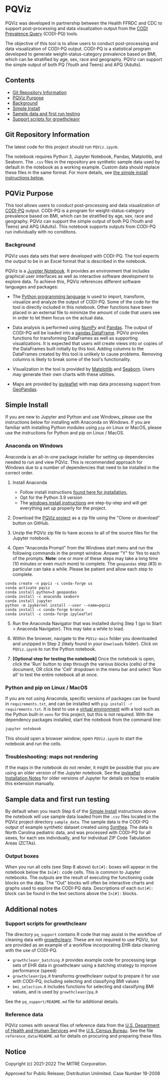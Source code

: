 # PQViz

PQViz was developed in partnership between the Health FFRDC and CDC to support
post-processing and data visualization output from the
[CODI Prevalence Query](https://github.com/NORC-UChicago/CODI-PQ) (CODI-PQ)
tools.

The objective of this tool is to allow users to conduct post-processing and data
visualization of CODI-PQ output. CODI-PQ is a statistical program developed to
generate weight-status-category prevalence based on BMI, which can be stratified
by age, sex, race and geography. PQViz can support the simple output of both PQ
(Youth and Teens) and APQ (Adults).

## Contents

- [Git Repository Information](#git-repository-information)
- [PQViz Purpose](#PQViz-purpose)
- [Background](#background)
- [Simple Install](#simple-install)
- [Sample data and first run testing](#sample-data-and-first-run-testing)
- [Support scripts for growthcleanr](#support-scripts-for-growthcleanr)

## Git Repository Information

The latest code for this project should run `PQViz.ipynb`.

The notebook requires Python 3, Jupyter Notebook, Pandas, Matplotlib, and
Seaborn. The `.csv` files in the repository are synthetic sample data used by
default in the notebook as a working example. Custom data should replace these
files in the same format. For more details, see
[the simple install instructions below.](#simple-install)

## PQViz Purpose

This tool allows users to conduct post-processing and data visualization of
[CODI-PQ](https://github.com/NORC-UChicago/CODI-PQ) output. CODI-PQ is a program
for weight-status-category prevalence based on BMI, which can be stratified by
age, sex, race and geography. PQViz can support the simple output of both PQ
(Youth and Teens) and APQ (Adults). This notebook supports outputs from CODI-PQ
run individually with no coniditons.

### Background

PQViz uses data sets that were developed with CODI-PQ. The tool expects the
output to be in an Excel format that is described in the notebook.

PQViz is a [Juypter Notebook](https://jupyter.org/). It provides an environment
that includes graphical user interfaces as well as interactive software
development to explore data. To achieve this, PQViz references different
software languages and packages:

- The [Python programming language](https://www.python.org/) is used to import,
  transform, visualize and analyze the output of CODI-PQ. Some of the code for
  the tool is directly included in this notebook. Other functions have been
  placed in an external file to minimize the amount of code that users see in
  order to let them focus on the actual data.

- Data analysis is performed using [NumPy](https://numpy.org/) and
  [Pandas](https://pandas.pydata.org/). The output of CODI-PQ will be loaded
  into a
  [pandas DataFrame](https://pandas.pydata.org/pandas-docs/stable/reference/api/pandas.DataFrame.html).
  PQViz provides functions for transforming DataFrames as well as supporting
  visualizations. It is expected that users will create views into or copies of
  the DataFrames built initially by this tool. Adding columns to the DataFrames
  created by this tool is unlikely to cause problems. Removing columns is likely
  to break some of the tool's functionality.

- Visualization in the tool is provided by [Matplotlib](https://matplotlib.org/)
  and [Seaborn](http://seaborn.pydata.org/). Users may generate their own charts
  with these utilities.

- Maps are provided by
  [ipyleaflet](https://ipyleaflet.readthedocs.io/en/latest/) with map data
  processing support from [GeoPandas](https://geopandas.org/en/stable/).

## Simple Install

If you are new to Jupyter and Python and use Windows, please use the
instructions below for installing with Anaconda on Windows. If you are familiar
with installing Python modules using `pip` on Linux or MacOS, please use the
instructions for Python and pip on Linux / MacOS.

### Anaconda on Windows

Anaconda is an all-in-one package installer for setting up dependencies needed
to run and view PQViz. This is recommended approach for Windows due to a number
of dependencies that need to be installed in the correct order.

1. Install Anaconda

   - Follow install instructions
     [found here for installation.](https://docs.anaconda.com/anaconda/install/)
   - Opt for the Python 3.9 version
   - The
     [windows install instructions](https://docs.anaconda.com/anaconda/install/windows/)
     are step-by-step and will get everything set up properly for the project.

1. Download the [PQViz project](https://github.com/mitre/PQViz) as a zip file
   using the "Clone or download" button on GitHub.

1. Unzip the PQViz zip file to have access to all of the source files for the
   Jupyter notebook.

1. Open "Anaconda Prompt" from the Windows start menu and run the following
   commands in the prompt window. Answer "Y" for Yes to each of the prompts.
   **Note**: one or more of these steps may take a long time (10 minutes or even
   much more) to complete. The `geopandas` step (#3) in particular can take a
   while. Please be patient and allow each step to complete.

```windows
conda create -n pqviz -c conda-forge us
conda activate pqviz
conda install python=3 geopandas
conda install -c anaconda seaborn
conda install jupyter
python -m ipykernel install --user --name=pqviz
conda install -c conda-forge branca
conda install -c conda-forge ipyleaflet
```

5. Run the Anaconda Navigator that was installed during Step 1 (go to Start >
   Anaconda Navigator). This may take a while to load.

6. Within the browser, navigate to the `PQViz-main` folder you downloaded and
   unzipped in Step 2 (likely found in your `Downloads` folder). Click on
   `PQViz.ipynb` to run the Python notebook.

7. **[Optional step for testing the notebook]** Once the notebook is open, click
   the 'Run' button to step through the various blocks (cells) of the document,
   OR click the 'Cell' dropdown in the menu bar and select 'Run all' to test the
   entire notebook all at once.

### Python and pip on Linux / MacOS

If you are not using Anaconda, specific versions of packages can be found in
`requirements.txt`, and can be installed with `pip install -r requirements.txt`.
It is best to use a
[virtual environment](https://docs.python.org/3/tutorial/venv.html) with a tool
such as the Python built-in `venv` for this project, but this is not required.
With the dependency packages installed, start the notebook from the command
line:

```bash
jupyter notebook
```

This should open a browser window; open `PQViz.ipynb` to start the notebook and
run the cells.

### Troubleshooting: maps not rendering

If the maps in the notebook do not render, it might be possible that you are
using an older version of the Jupyter notebook. See the
[ipyleaflet Installation Notes](https://github.com/jupyter-widgets/ipyleaflet#installation)
for older versions of Jupyter for details on how to enable this extension
manually.

## Sample data and first run testing

By default when you reach Step 6 of the [Simple Install](#simple-install)
instructions above the notebook will use sample data loaded from the `.csv`
files located in the PQViz project directory `sample_data`. The sample data is
the CODI-PQ output of example synthetic dataset created using
[Synthea](https://synthetichealth.github.io/synthea/). The data is North
Carolina pediatric data, and was processed with CODI-PQ for all sexes, for each
sex individually, and for individual ZIP Code Tabulation Areas (ZCTAs).

### Output boxes

When you run all cells (see Step 8 above) `Out[#]:` boxes will appear in the
notebook below the `In[#]:` code cells. This is common to Jupyter notebooks. The
outputs are the result of executing the functioning code blocks on the data. The
"Out" blocks will often be interactive charts and graphs used to explore the
CODI-PQ data. Descriptions of each `Out[#]:` block can be found in the text
sections above the `In[#]:` blocks.

## Additional notes

### Support scripts for growthcleanr

The directory `pq_support` contains R code that may assist in the workflow of
cleaning data with
[growthcleanr](https://github.com/carriedaymont/growthcleanr). These are not
required to use PQViz, but are provided as an example of a workflow
incorporating EHR data cleaning with the use of CODI-PQ.

- `growthcleanr_batching.R` provides example code for processing large sets of
  EHR data in growthcleanr using a batching strategy to improve performance
  (speed)
- `growthcleanr2pq.R` transforms growthcleanr output to prepare it for use with
  CODI-PQ, including selecting and classifying BMI values
- `bmi_selection.R` includes functions for selecting and classifying BMI values,
  and is used by `growthcleanr2pq.R`

See the `pq_support/README.md` file for additional details.

### Reference data

PQViz comes with several files of reference data from the
[U.S. Department of Health and Human Services](https://www.hhs.gov/) and the
[U.S. Census Bureau](https://www.census.gov/). See the file
`reference_data/README.md` for details on procuring and preparing these files.

## Notice

Copyright (c) 2021-2022 The MITRE Corporation.

Approved for Public Release; Distribution Unlimited. Case Number 19-2008

